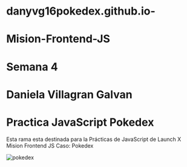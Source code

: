 # danyvg16pokedex.github.io-

# Mision-Frontend-JS
# Semana 4
# Daniela Villagran Galvan
# Practica JavaScript Pokedex
Esta rama esta destinada para la Prácticas de JavaScript de Launch X Mision Frontend JS 
Caso: Pokedex


![pokedex](https://user-images.githubusercontent.com/55168564/160958909-a21867c0-7e87-4e82-a751-2675df1fe8de.PNG)
